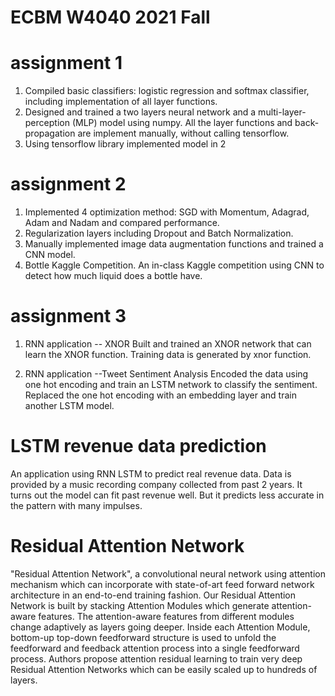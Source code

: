 # ECBM W4040 2021 Fall

# assignment 1
1. Compiled basic classifiers: logistic regression and softmax classifier, including implementation of all layer functions.
2. Designed and trained a two layers neural network and a multi-layer-perception (MLP) model using numpy. All the layer functions and back-propagation are implement manually, without calling tensorflow.
3. Using tensorflow library implemented model in 2

# assignment 2
1. Implemented 4 optimization method: SGD with Momentum, Adagrad, Adam and Nadam and compared performance.
2. Regularization layers including Dropout and Batch Normalization.
3. Manually implemented image data augmentation functions and trained a CNN model.
4. Bottle Kaggle Competition. An in-class Kaggle competition using CNN to detect how much liquid does a bottle have.

# assignment 3
1. RNN application -- XNOR
Built and trained an XNOR network that can learn the XNOR function. Training data is generated by xnor function. 

2. RNN application --Tweet Sentiment Analysis
Encoded the data using one hot encoding and train an LSTM network to classify the sentiment. Replaced the one hot encoding with an embedding layer and train another LSTM model. 

# LSTM revenue data prediction
An application using RNN LSTM to predict real revenue data. Data is provided by a music recording company collected from past 2 years. It turns out the model can fit past revenue well. But it predicts less accurate in the pattern with many impulses.

# Residual Attention Network
"Residual Attention Network", a convolutional neural network using attention mechanism which can incorporate with state-of-art feed forward network architecture in an end-to-end training fashion. Our Residual Attention Network is built by stacking Attention Modules which generate attention-aware features. The attention-aware features from different modules change adaptively as layers going deeper. Inside each Attention Module, bottom-up top-down feedforward structure is used to unfold the feedforward and feedback attention process into a single feedforward process. Authors propose attention residual learning to train very deep Residual Attention Networks which can be easily scaled up to hundreds of layers. 
